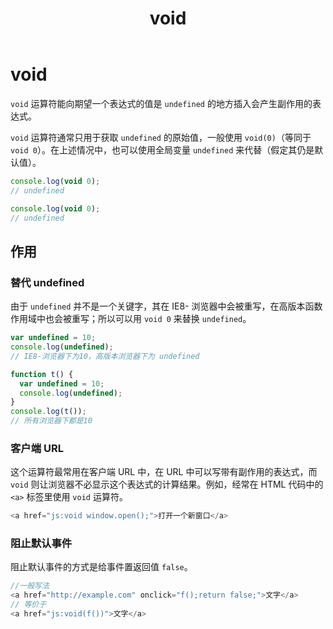 ﻿---
nav:
  title: 基本语法
  order: 1
group:
  title: 运算符
  order: 5
title: void
order: 5
---

# void

`void` 运算符能向期望一个表达式的值是 `undefined` 的地方插入会产生副作用的表达式。

`void` 运算符通常只用于获取 `undefined` 的原始值，一般使用 `void(0)`（等同于 `void 0`）。在上述情况中，也可以使用全局变量 `undefined` 来代替（假定其仍是默认值）。

```js
console.log(void 0);
// undefined

console.log(void 0);
// undefined
```

## 作用

### 替代 undefined

由于 `undefined` 并不是一个关键字，其在 IE8- 浏览器中会被重写，在高版本函数作用域中也会被重写；所以可以用 `void 0` 来替换 `undefined`。

```js
var undefined = 10;
console.log(undefined);
// IE8-浏览器下为10，高版本浏览器下为 undefined

function t() {
  var undefined = 10;
  console.log(undefined);
}
console.log(t());
// 所有浏览器下都是10
```

### 客户端 URL

这个运算符最常用在客户端 URL 中，在 URL 中可以写带有副作用的表达式，而 `void` 则让浏览器不必显示这个表达式的计算结果。例如，经常在 HTML 代码中的 `<a>` 标签里使用 `void` 运算符。

```js
<a href="js:void window.open();">打开一个新窗口</a>
```

### 阻止默认事件

阻止默认事件的方式是给事件置返回值 `false`。

```js
//一般写法
<a href="http://example.com" onclick="f();return false;">文字</a>
// 等价于
<a href="js:void(f())">文字</a>
```
